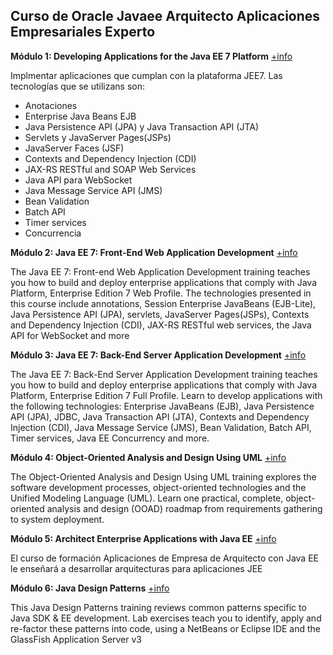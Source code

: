 ## Curso de Oracle Javaee Arquitecto Aplicaciones Empresariales Experto


**Módulo 1: Developing Applications for the Java EE 7 Platform** [+info](https://education.oracle.com/developing-applications-for-the-java-ee-7-platform/courP_8558)

Implmentar aplicaciones que cumplan con la plataforma JEE7. Las tecnologías que se utilizans son:

* Anotaciones
* Enterprise Java Beans EJB
* Java Persistence API (JPA) y Java Transaction API (JTA) 
* Servlets y  JavaServer Pages(JSPs)
* JavaServer Faces (JSF)
* Contexts and Dependency Injection (CDI)
* JAX-RS RESTful and SOAP Web Services
* Java API para WebSocket
* Java Message Service API (JMS) 
* Bean Validation
* Batch API
* Timer services
* Concurrencia


**Módulo 2: Java EE 7: Front-End Web Application Development** [+info](https://education.oracle.com/es/java-ee-7-front-end-web-application-development/courP_3997)

The Java EE 7: Front-end Web Application Development training teaches you how to build and deploy enterprise applications that comply with Java Platform, Enterprise Edition 7 Web Profile. The technologies presented in this course include annotations, Session Enterprise JavaBeans (EJB-Lite), Java Persistence API (JPA), servlets, JavaServer Pages(JSPs), Contexts and Dependency Injection (CDI), JAX-RS RESTful web services, the Java API for WebSocket and more


**Módulo 3: Java EE 7: Back-End Server Application Development** [+info](https://education.oracle.com/java-ee-7-back-end-server-application-development/courP_3996)

The Java EE 7: Back-End Server Application Development training teaches you how to build and deploy enterprise applications that comply with Java Platform, Enterprise Edition 7 Full Profile. Learn to develop applications with the following technologies: Enterprise JavaBeans (EJB), Java Persistence API (JPA), JDBC, Java Transaction API (JTA), Contexts and Dependency Injection (CDI), Java Message Service (JMS), Bean Validation, Batch API, Timer services, Java EE Concurrency and more.

**Módulo 4: Object-Oriented Analysis and Design Using UML** [+info](https://education.oracle.com/es/object-oriented-analysis-and-design-using-uml/courP_88)

The Object-Oriented Analysis and Design Using UML training explores the software development processes, object-oriented technologies and the Unified Modeling Language (UML). Learn one practical, complete, object-oriented analysis and design (OOAD) roadmap from requirements gathering to system deployment.

**Módulo 5: Architect Enterprise Applications with Java EE** [+info](https://education.oracle.com/architect-enterprise-applications-with-java-ee/courP_924)

El curso de formación Aplicaciones de Empresa de Arquitecto con Java EE le enseñará a desarrollar arquitecturas para aplicaciones JEE   

**Módulo 6: Java Design Patterns** [+info](https://education.oracle.com/es/java-design-patterns/courP_137)

This Java Design Patterns training reviews common patterns specific to Java SDK & EE development. Lab exercises teach you to identify, apply and re-factor these patterns into code, using a NetBeans or Eclipse IDE and the GlassFish Application Server v3

